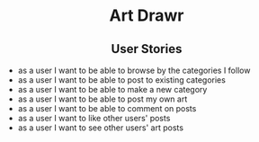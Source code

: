 <h1 align=center>Art Drawr</h1>

<h2 align=center>User Stories</h1>


* as a user I want to be able to browse by the categories I follow
* as a user I want to be able to post to existing categories
* as a user I want to be able to make a new category
* as a user I want to be able to post my own art
* as a user I want to be able to comment on posts
* as a user I want to like other users' posts
* as a user I want to see other users' art posts
